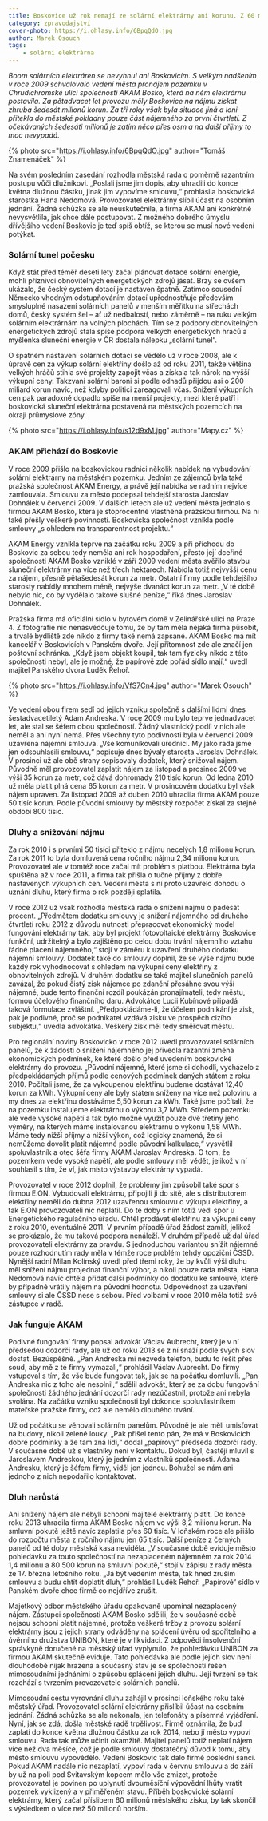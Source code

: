 ```yaml
---
title: Boskovice už rok nemají ze solární elektrárny ani korunu. Z 60 milionů bude nejspíš jen osm
category: zpravodajství
cover-photo: https://i.ohlasy.info/6BpqQdO.jpg
author: Marek Osouch
tags:
    - solární elektrárna
---
```


*Boom solárních elektráren se nevyhnul ani Boskovicím. S velkým nadšením v roce 2009 schvalovalo vedení města pronájem pozemku v Chrudichromské ulici společnosti AKAM Bosko, která na něm elektrárnu postavila. Za pětadvacet let provozu měly Boskovice na nájmu získat zhruba šedesát milionů korun. Za tři roky však byla situace jiná a loni přitekla do městské pokladny pouze část nájemného za první čtvrtletí. Z očekávaných šedesáti milionů je zatím něco přes osm a na další příjmy to moc nevypadá.*

{% photo src="https://i.ohlasy.info/6BpqQdO.jpg" author="Tomáš Znamenáček" %}

Na svém posledním zasedání rozhodla městská rada o poměrně razantním postupu vůči dlužníkovi. „Poslali jsme jim dopis, aby uhradili do konce května dlužnou částku, jinak jim vypovíme smlouvu,“ prohlásila boskovická starostka Hana Nedomová. Provozovatel elektrárny slíbil účast na osobním jednání. Žádná schůzka se ale neuskutečnila, a firma AKAM ani konkrétně nevysvětlila, jak chce dále postupovat. Z možného dobrého úmyslu dřívějšího vedení Boskovic je teď spíš obtíž, se kterou se musí nové vedení potýkat.

### Solární tunel počesku

Když stát před téměř deseti lety začal plánovat dotace solární energie, mohli příznivci obnovitelných energetických zdrojů jásat. Brzy se ovšem ukázalo, že český systém dotací je nastaven špatně. Zatímco sousední Německo vhodným odstupňováním dotací upřednostňuje především smysluplné nasazení solárních panelů v menším měřítku na střechách domů, český systém šel – ať už nedbalostí, nebo záměrně – na ruku velkým solárním elektrárnám na volných plochách. Tím se z podpory obnovitelných energetických zdrojů stala spíše podpora velkých energetických hráčů a myšlenka sluneční energie v ČR dostala nálepku „solární tunel“.

O špatném nastavení solárních dotací se vědělo už v roce 2008, ale k úpravě cen za výkup solární elektřiny došlo až od roku 2011, takže většina velkých hráčů stihla své projekty zapojit včas a získala tak nárok na vyšší výkupní ceny. Takzvaní solární baroni si podle odhadů přijdou asi o 200 miliard korun navíc, než kdyby politici zareagovali včas. Snížení výkupních cen pak paradoxně dopadlo spíše na menší projekty, mezi které patří i boskovická sluneční elektrárna postavená na městských pozemcích na okraji průmyslové zóny.

{% photo src="https://i.ohlasy.info/s12d9xM.jpg" author="Mapy.cz" %}

### AKAM přichází do Boskovic

V roce 2009 přišlo na boskovickou radnici několik nabídek na vybudování solární elektrárny na městském pozemku. Jedním ze zájemců byla také pražská společnost AKAM Energy, a právě její nabídka se radním nejvíce zamlouvala. Smlouvu za město podepsal tehdejší starosta Jaroslav Dohnálek v červenci 2009. V dalších letech ale už vedení města jednalo s firmou AKAM Bosko, která je stoprocentně vlastněná pražskou firmou. Na ni také přešly veškeré povinnosti. Boskovická společnost vznikla podle smlouvy „s ohledem na transparentnost projektu.“

AKAM Energy vznikla teprve na začátku roku 2009 a při příchodu do Boskovic za sebou tedy neměla ani rok hospodaření, přesto její dceřiné společnosti AKAM Bosko vzniklé v září 2009 vedení města svěřilo stavbu sluneční elektrárny na více než třech hektarech. Nabídla totiž nejvyšší cenu za nájem, přesně pětašedesát korun za metr. Ostatní firmy podle tehdejšího starosty nabídly mnohem méně, nejvýše dvanáct korun za metr.  „V té době nebylo nic, co by vydělalo takové slušné peníze,“ říká dnes Jaroslav Dohnálek.

Pražská firma má oficiální sídlo v bytovém domě v Zelinářské ulici na Praze 4. Z fotografie nic nenasvědčuje tomu, že by tam měla nějaká firma působit, a trvalé bydliště zde nikdo z firmy také nemá zapsané. AKAM Bosko má mít kancelář v Boskovicích v Panském dvoře. Její přítomnost zde ale značí jen poštovní schránka. „Když jsem objekt koupil, tak tam fyzicky nikdo z této společnosti nebyl, ale je možné, že papírově zde pořád sídlo mají,“ uvedl majitel Panského dvora Luděk Řehoř.

{% photo src="https://i.ohlasy.info/VfS7Cn4.jpg" author="Marek Osouch" %}

Ve vedení obou firem sedí od jejich vzniku společně s dalšími lidmi dnes šestadvacetiletý Adam Andreska. V roce 2009 mu bylo teprve jednadvacet let, ale stal se šéfem obou společností. Žádný vlastnický podíl v nich ale neměl a ani nyní nemá.
Přes všechny tyto podivnosti byla v červenci 2009 uzavřena nájemní smlouva. „Vše komunikovali úředníci. My jako rada jsme jen odsouhlasili smlouvu,“ popisuje dnes bývalý starosta Jaroslav Dohnálek. V prosinci už ale obě strany sepisovaly dodatek, který snižoval nájem. Původně měl provozovatel zaplatit nájem za listopad a prosinec 2009 ve výši 35 korun za metr, což dává dohromady 210 tisíc korun. Od ledna 2010 už měla platit plná cena 65 korun za metr. V prosincovém dodatku byl však nájem upraven. Za listopad 2009 až duben 2010 uhradila firma AKAM pouze 50 tisíc korun. Podle původní smlouvy by městský rozpočet získal za stejné období 800 tisíc.

### Dluhy a snižování nájmu

Za rok 2010 i s prvními 50 tisíci přiteklo z nájmu necelých 1,8 milionu korun. Za rok 2011 to byla domluvená cena ročního nájmu 2,34 milionu korun. Provozovatel ale v tomtéž roce začal mít problém s platbou. Elektrárna byla spuštěna až v roce 2011, a firma tak přišla o tučné příjmy z dobře nastavených výkupních cen. Vedení města s ní proto uzavřelo dohodu o uznání dluhu, který firma o rok později splatila.

V roce 2012 už však rozhodla městská rada o snížení nájmu o padesát procent.  „Předmětem dodatku smlouvy je snížení nájemného od druhého čtvrtletí roku 2012 z důvodu nutnosti přepracovat ekonomický model fungování elektrárny tak, aby byl projekt fotovoltaické elektrárny Boskovice funkční, udržitelný a bylo zajištěno po celou dobu trvání nájemního vztahu řádné placení nájemného,“ stojí v záměru k uzavření druhého dodatku nájemní smlouvy. Dodatek také do smlouvy doplnil, že se výše nájmu bude každý rok vyhodnocovat s ohledem na výkupní ceny elektřiny z obnovitelných zdrojů. V druhém dodatku se také majitel slunečních panelů zavázal, že pokud čistý zisk nájemce po zdanění přesáhne svou výší nájemné, bude tento finanční rozdíl poukázán pronajímateli, tedy městu, formou účelového finančního daru. Advokátce Lucii Kubínové připadá taková formulace zvláštní. „Předpokládáme-li, že účelem podnikání je zisk, pak je podivné, proč se podnikatel vzdává zisku ve prospěch cizího subjektu,“ uvedla advokátka. Veškerý zisk měl tedy směřovat městu.

Pro regionální noviny Boskovicko v roce 2012 uvedl provozovatel solárních panelů, že k žádosti o snížení nájemného jej přivedla razantní změna ekonomických podmínek, ke které došlo před uvedením boskovické elektrárny do provozu. „Původní nájemné, které jsme si dohodli, vycházelo z předpokládaných příjmů podle cenových podmínek daných státem z roku 2010. Počítali jsme, že za vykoupenou elektřinu budeme dostávat 12,40 korun za kWh. Výkupní ceny ale byly státem sníženy na více než polovinu a my dnes za elektřinu dostáváme 5,50 korun za kWh. Také jsme počítali, že na pozemku instalujeme elektrárnu o výkonu 3,7 MWh. Středem pozemku ale vede vysoké napětí a tak bylo možné využít pouze dvě třetiny jeho výměry, na kterých máme instalovanou elektrárnu o výkonu 1,58 MWh. Máme tedy nižší příjmy a nižší výkon, což logicky znamená, že si nemůžeme dovolit platit nájemné podle původní kalkulace,“ vysvětlil spoluvlastník a otec šéfa firmy AKAM Jaroslav Andreska. O tom, že pozemkem vede vysoké napětí, ale podle smlouvy měl vědět, jelikož v ní souhlasil s tím, že ví, jak místo výstavby elektrárny vypadá.

Provozovatel v roce 2012 doplnil, že problémy jim způsobil také spor s firmou E.ON. Vybudovali elektrárnu, připojili ji do sítě, ale s distributorem elektřiny neměli do dubna 2012 uzavřenou smlouvu o výkupu elektřiny, a tak E.ON provozovateli nic neplatil. Do té doby s ním totiž vedl spor u Energetického regulačního úřadu. Chtěl prodávat elektřinu za výkupní ceny z roku 2010, eventuálně 2011. V prvním případě úřad žádost zamítl, jelikož se prokázalo, že mu taková podpora nenáleží. V druhém případě už dal úřad provozovateli elektrárny za pravdu.
S jednoduchou variantou snížit nájemné pouze rozhodnutím rady měla v témže roce problém tehdy opoziční ČSSD. Nynější radní Milan Kolínský uvedl před třemi roky, že by kvůli výši dluhu měl snížení nájmu projednat finanční výbor, a nikoli pouze rada města. Hana Nedomová navíc chtěla přidat další podmínky do dodatku ke smlouvě, které by případně vrátily nájem na původní hodnotu. Odpovědnost za uzavření smlouvy si ale ČSSD nese s sebou. Před volbami v roce 2010 měla totiž své zástupce v radě.

### Jak funguje AKAM

Podivné fungování firmy popsal advokát Václav Aubrecht, který je v ní předsedou dozorčí rady, ale už od roku 2013 se z ní snaží podle svých slov dostat. Bezúspěšně. „Pan Andreska mi nezvedá telefon, budu to řešit přes soud, aby mě z té firmy vymazali,“ prohlásil Václav Aubrecht. Do firmy vstupoval s tím, že vše bude fungovat tak, jak se na počátku domluvili. „Pan Andreska nic z toho ale nesplnil,“ sdělil advokát, který se za dobu fungování společnosti žádného jednání dozorčí rady nezúčastnil, protože ani nebyla svolána. Na začátku vzniku společnosti byl dokonce spoluvlastníkem mateřské pražské firmy, což ale nemělo dlouhého trvání.

Už od počátku se věnovali solárním panelům. Původně je ale měli umisťovat na budovy, nikoli zelené louky. „Pak přišel tento pán, že má v Boskovicích dobré podmínky a že tam zná lidi,“ dodal „papírový“ předseda dozorčí rady. V současné době už s vlastníky není v kontaktu. Dokud byl, častěji mluvil s Jaroslavem Andreskou, který je jedním z vlastníků společnosti. Adama Andresku, který je šéfem firmy, viděl jen jednou. Bohužel se nám ani jednoho z nich nepodařilo kontaktovat.

### Dluh narůstá

Ani snížený nájem ale nebyli schopní majitelé elektrárny platit. Do konce roku 2013 uhradila firma AKAM Bosko nájem ve výši 8,2 milionu korun. Na smluvní pokutě ještě navíc zaplatila přes 60 tisíc. V loňském roce ale přišlo do rozpočtu města z ročního nájmu jen 65 tisíc. Další peníze z černých panelů od té doby městská kasa neviděla. „V současné době eviduje město pohledávku za touto společností na nezaplaceném nájemném za rok 2014 1,4 milionu a 80 500 korun na smluvní pokutě,“ stojí v zápisu z rady města ze 17. března letošního roku. „Já být vedením města, tak hned zruším smlouvu a budu chtít doplatit dluh,“ prohlásil Luděk Řehoř.  „Papírové“ sídlo v Panském dvoře chce firmě co nejdříve zrušit.

Majetkový odbor městského úřadu opakovaně upomínal nezaplacený nájem. Zástupci společnosti AKAM Bosko sdělili, že v současné době nejsou schopni platit nájemné, protože veškeré tržby z provozu solární elektrárny jsou z jejich strany odváděny na splácení úvěru od spořitelního a úvěrního družstva UNIBON, které je v likvidaci. Z odpovědi insolvenční správkyně doručené na městský úřad vyplynulo, že pohledávku UNIBON za firmou AKAM skutečně eviduje. Tato pohledávka ale podle jejích slov není dlouhodobě nijak hrazena a současný stav je se společností řešen mimosoudními jednáními o způsobu splácení jejich dluhu. Její tvrzení se tak rozchází s tvrzením provozovatele solárních panelů.

Mimosoudní cestu vyrovnání dluhu zahájil v prosinci loňského roku také městský úřad. Provozovatel solární elektrárny přislíbil účast na osobním jednání. Žádná schůzka se ale nekonala, jen telefonáty a písemná vyjádření. Nyní, jak se zdá, došla městské radě trpělivost. Firmě oznámila, že buď zaplatí do konce května dlužnou částku za rok 2014, nebo jí město vypoví smlouvu. Rada tak může učinit okamžitě. Majitel panelů totiž neplatí nájem více než dva měsíce, což je podle smlouvy dostatečný důvod k tomu, aby město smlouvu vypovědělo. Vedení Boskovic tak dalo firmě poslední šanci. Pokud AKAM nadále nic nezaplatí, vypoví rada v červnu smlouvu a do září by už na poli pod Svitavským kopcem mělo vše zmizet, protože provozovatel je povinen po uplynutí dvouměsíční výpovědní lhůty vrátit pozemek vyklizený a v přiměřeném stavu. Příběh boskovické solární elektrárny, který začal příslibem 60 milionů městského zisku, by tak skončil s výsledkem o více než 50 milionů horším.
